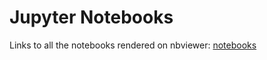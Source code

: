 # Jupyter Notebooks
Links to all the notebooks rendered on nbviewer: [notebooks](https://anirudh-c.github.io/jupyter/)
